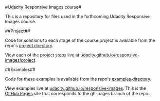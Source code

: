 #Udacity Responsive Images course#

This is a repository for files used in the forthcoming Udacity Responsive Images course.

##Project##

Code for solutions to each stage of the course project is available from the repo's [project directory](https://github.com/udacity/responsive-images/tree/master/project).

View each of the project steps live at [udacity.github.io/responsive-images/project](http://udacity.github.io/responsive-images/project).

##Examples##

Code for these examples is available from the repo's [examples directory](https://github.com/udacity/responsive-images/tree/master/examples).

View examples live at [udacity.github.io/responsive-images](http://udacity.github.io/responsive-images/). This is the [GitHub Pages](https://pages.github.com) site that corresponds to the gh-pages branch of the repo.

